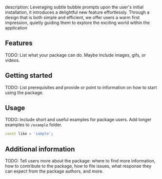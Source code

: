 description: Leveraging subtle bubble prompts upon the user's initial installation, it introduces a delightful new feature effortlessly. Through a design that is both simple and efficient, we offer users a warm first impression, quietly guiding them to explore the exciting world within the application


## Features

TODO: List what your package can do. Maybe include images, gifs, or videos.

## Getting started

TODO: List prerequisites and provide or point to information on how to
start using the package.

## Usage

TODO: Include short and useful examples for package users. Add longer examples
to `/example` folder.

```dart
const like = 'sample';
```

## Additional information

TODO: Tell users more about the package: where to find more information, how to
contribute to the package, how to file issues, what response they can expect
from the package authors, and more.
